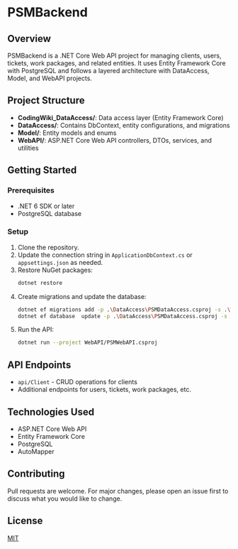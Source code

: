 # PSMBackend

## Overview

PSMBackend is a .NET Core Web API project for managing clients, users, tickets, work packages, and related entities. It uses Entity Framework Core with PostgreSQL and follows a layered architecture with DataAccess, Model, and WebAPI projects.

## Project Structure

- **CodingWiki_DataAccess/**: Data access layer (Entity Framework Core)
- **DataAccess/**: Contains DbContext, entity configurations, and migrations
- **Model/**: Entity models and enums
- **WebAPI/**: ASP.NET Core Web API controllers, DTOs, services, and utilities

## Getting Started

### Prerequisites

- .NET 6 SDK or later
- PostgreSQL database

### Setup

1. Clone the repository.
2. Update the connection string in `ApplicationDbContext.cs` or `appsettings.json` as needed.
3. Restore NuGet packages:
   ```sh
   dotnet restore
   ```
4. Create migrations and update the database:
   ```sh
   dotnet ef migrations add -p .\DataAccess\PSMDataAccess.csproj -s .\WebAPI\PSMWebAPI.csproj init
   dotnet ef database  update -p .\DataAccess\PSMDataAccess.csproj -s .\WebAPI\PSMWebAPI.csproj
   ```
5. Run the API:
   ```sh
   dotnet run --project WebAPI/PSMWebAPI.csproj
   ```

## API Endpoints

- `api/Client` - CRUD operations for clients
- Additional endpoints for users, tickets, work packages, etc.

## Technologies Used

- ASP.NET Core Web API
- Entity Framework Core
- PostgreSQL
- AutoMapper

## Contributing

Pull requests are welcome. For major changes, please open an issue first to discuss what you would like to change.

## License

[MIT](LICENSE)
